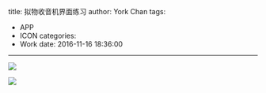 title: 拟物收音机界面练习
author: York Chan
tags:
  - APP
  - ICON
categories: 
  - Work
date: 2016-11-16 18:36:00
---

![](http://image.psdpi.com/image/APP/radio/2.png)


<!-- less -->


![](http://image.psdpi.com/image/APP/radio/1.png) 
